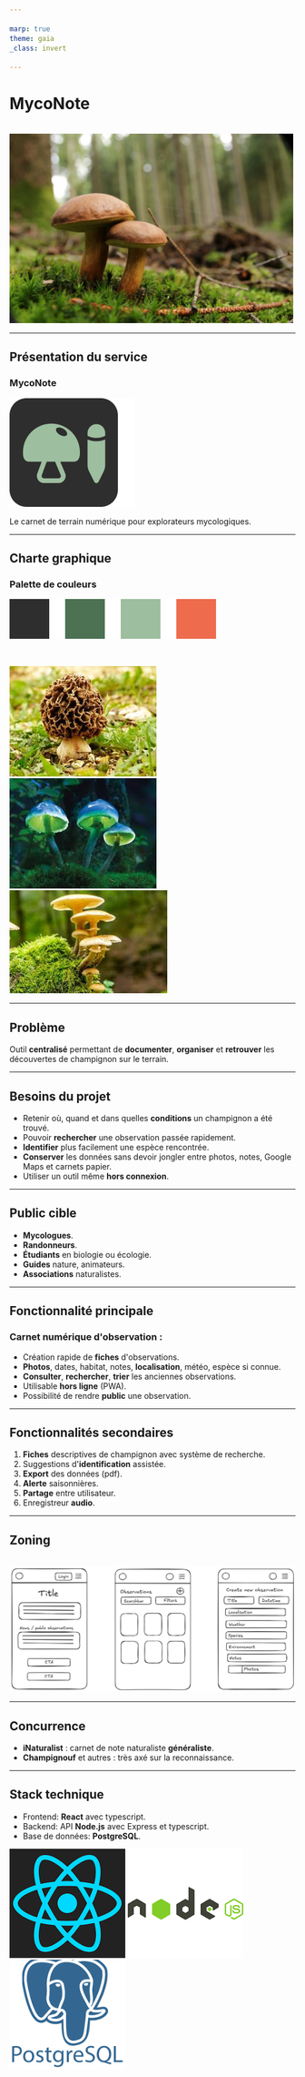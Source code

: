 ```yaml
---

marp: true
theme: gaia
_class: invert

---
```


# MycoNote

<br>

<img src="img/bolet.webp" alt="Alt Text" width="500">

---

## Présentation du service

### **MycoNote**

![Logo de MycoNote](img/logo.png)

Le carnet de terrain numérique pour explorateurs mycologiques.

---

## Charte graphique

### Palette de couleurs

![Palette de couleurs](img/colors-1.png)

<br>

![Palette de couleurs](img/morille.jpeg) ![Palette de couleurs](img/champignons.jpeg) ![Palette de couleurs](img/champignons-2.jpeg)

---

## Problème

Outil **centralisé** permettant de **documenter**, **organiser** et **retrouver** les découvertes de champignon sur le terrain.

---

## Besoins du projet

* Retenir où, quand et dans quelles **conditions** un champignon a été trouvé.
* Pouvoir **rechercher** une observation passée rapidement.
* **Identifier** plus facilement une espèce rencontrée.
* **Conserver** les données sans devoir jongler entre photos, notes, Google Maps et carnets papier.
* Utiliser un outil même **hors connexion**.

---

## Public cible

* **Mycologues**.
* **Randonneurs**.
* **Étudiants** en biologie ou écologie.
* **Guides** nature, animateurs.
* **Associations** naturalistes.

---

## Fonctionnalité principale

### Carnet numérique d'**observation** :
* Création rapide de **fiches** d'observations.
* **Photos**, dates, habitat, notes, **localisation**, météo, espèce si connue.
* **Consulter**, **rechercher**, **trier** les anciennes observations.
* Utilisable **hors ligne**  (PWA).
* Possibilité de rendre **public** une observation.

---

## Fonctionnalités secondaires

1. **Fiches** descriptives de champignon avec système de recherche.
2. Suggestions d'**identification** assistée.
3. **Export** des données (pdf).
4. **Alerte** saisonnières.
5. **Partage** entre utilisateur.
6. Enregistreur **audio**.

---

## Zoning
<br>
<img src="img/zoning.png" alt="Alt Text" width="1000">

---

## Concurrence

* **iNaturalist** : carnet de note naturaliste **généraliste**.
* **Champignouf** et autres : très axé sur la reconnaissance.

---

## Stack technique

* Frontend: **React** avec typescript.
* Backend: API **Node.js** avec Express et typescript.
* Base de données: **PostgreSQL**.

![logo react](img/react.png) ![logo node](img/node.png) ![logo node](img/postgresql.png)

